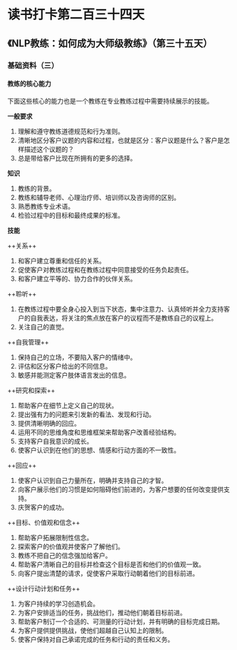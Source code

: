 读书打卡第二百三十四天
===

《NLP教练：如何成为大师级教练》（第三十五天）
---

### 基础资料（三）

#### 教练的核心能力

下面这些核心的能力也是一个教练在专业教练过程中需要持续展示的技能。

**一般要求**
1. 理解和遵守教练道德规范和行为准则。
2. 清晰地区分客户议题的内容和过程，也就是区分：客户议题是什么？客户是怎样描述这个议题的？
3. 总是带给客户比现在所拥有的更多的选择。

**知识**
1. 教练的背景。
2. 教练和辅导老师、心理治疗师、培训师以及咨询师的区别。
3. 熟悉教练专业术语。
4. 检验过程中的目标和最终成果的标准。

**技能**

++关系++
1. 和客户建立尊重和信任的关系。
2. 促使客户对教练过程和在教练过程中同意接受的任务负起责任。
3. 和客户建立平等的、协力合作的伙伴关系。

++聆听++
1. 在教练过程中要全身心投入到当下状态，集中注意力、认真倾听并全力支持客户的自我表达，将关注的焦点放在客户的议程而不是教练自己的议程上。
2. 关注自己的直觉。

++自我管理++
1. 保持自己的立场，不要陷入客户的情绪中。
2. 评估和区分客户给出的不同信息。
3. 敏感并能测定客户肢体语言发出的信息。

++研究和探索++
1. 帮助客户在细节上定义自己的现状。
2. 提出强有力的问题来引发新的看法、发现和行动。
3. 提供清晰明确的回应。
4. 运用不同的思维角度和思维框架来帮助客户改善经验结构。
5. 支持客户自我意识的成长。
6. 使客户认识到在他们的思想、情感和行动方面的不一致性。

++回应++
1. 使客户认识到自己力量所在，明确并支持自己的才智。
2. 向客户展示他们的习惯是如何阻碍他们前进的，为客户想要的任何改变提供支持。
3. 庆贺客户的成功。

++目标、价值观和信念++
1. 帮助客户拓展限制性信念。
2. 探索客户的价值观并使客户了解他们。
3. 教练不把自己的信念强加给客户。
4. 帮助客户清晰自己的目标并检查这个目标是否和他们的价值观一致。
5. 向客户提出清楚的请求，促使客户采取行动朝着他们的目标前进。

++设计行动计划和任务++
1. 为客户持续的学习创造机会。
2. 为客户安排适当的任务，挑战他们，推动他们朝着目标前进。
3. 帮助客户制订一个合适的、可测量的行动计划，并有明确的目标完成日期。
4. 为客户提供提供挑战，使他们超越自己认知上的限制。
5. 使客户保持对自己承诺完成的任务和行动的责任和义务。